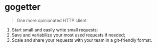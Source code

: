 # gogetter

> One more opinionated HTTP client 

1. Start small and easily write small requests;
2. Save and variabilize your most used requests if needed;
3. Scale and share your requests with your team in a git-friendly format.
